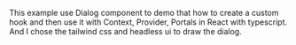 This example use Dialog component to demo that how to create a custom hook and then use it with Context, Provider, Portals in React with typescript.
And I chose the tailwind css and headless ui to draw the dialog.
